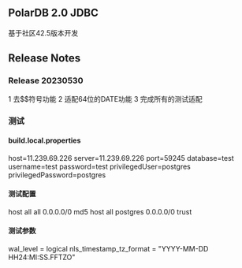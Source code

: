 ## PolarDB 2.0 JDBC
基于社区42.5版本开发

## Release Notes
### Release 20230530
1 去$$符号功能
2 适配64位的DATE功能
3 完成所有的测试适配

### 测试
#### build.local.properties
host=11.239.69.226
server=11.239.69.226
port=59245
database=test
username=test
password=test
privilegedUser=postgres
privilegedPassword=postgres

#### 测试配置
host    all             all             0.0.0.0/0               md5
host    all             postgres        0.0.0.0/0               trust

#### 测试参数
wal_level = logical
nls_timestamp_tz_format = "YYYY-MM-DD HH24:MI:SS.FFTZO"
